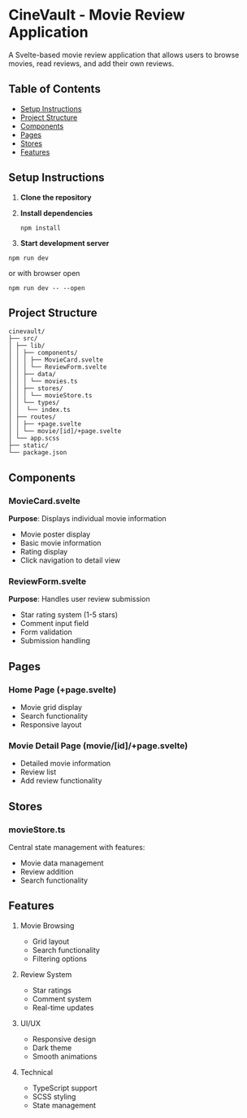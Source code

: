 # CineVault - Movie Review Application

A Svelte-based movie review application that allows users to browse movies, read reviews, and add their own reviews.

## Table of Contents
- [Setup Instructions](#setup-instructions)
- [Project Structure](#project-structure)
- [Components](#components)
- [Pages](#pages)
- [Stores](#stores)
- [Features](#features)



## Setup Instructions

1. **Clone the repository**

2. **Install dependencies**
   ```plaintext
   npm install
   ```
   
3. **Start development server**

```plaintext
npm run dev
```
or with browser open
```plaintext
npm run dev -- --open
```

## Project Structure
```plaintext
cinevault/
├── src/
│ ├── lib/
│ │ ├── components/
│ │ │ ├── MovieCard.svelte
│ │ │ └── ReviewForm.svelte
│ │ ├── data/
│ │ │ └── movies.ts
│ │ ├── stores/
│ │ │ └── movieStore.ts
│ │ └── types/
│ │  └── index.ts
│ ├── routes/
│ │ ├── +page.svelte
│ │ └── movie/[id]/+page.svelte
│ └── app.scss
├── static/
└── package.json
```  
## Components

### MovieCard.svelte
**Purpose**: Displays individual movie information
- Movie poster display
- Basic movie information
- Rating display
- Click navigation to detail view

### ReviewForm.svelte
**Purpose**: Handles user review submission
- Star rating system (1-5 stars)
- Comment input field
- Form validation
- Submission handling

## Pages

### Home Page (+page.svelte)
- Movie grid display
- Search functionality
- Responsive layout

### Movie Detail Page (movie/[id]/+page.svelte)
- Detailed movie information
- Review list
- Add review functionality

## Stores

### movieStore.ts
Central state management with features:
- Movie data management
- Review addition
- Search functionality


## Features

1. Movie Browsing
   - Grid layout
   - Search functionality
   - Filtering options

2. Review System
   - Star ratings
   - Comment system
   - Real-time updates

3. UI/UX
   - Responsive design
   - Dark theme
   - Smooth animations

4. Technical
   - TypeScript support
   - SCSS styling
   - State management



